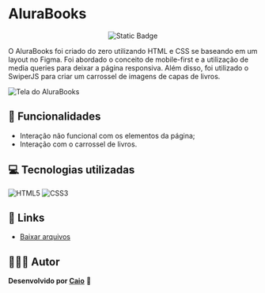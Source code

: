 # AluraBooks

<p align="center">
     <img loading="lazy" alt="Static Badge" src="https://img.shields.io/badge/Status-Conclu%C3%ADdo-blue?style=for-the-badge">
</p>

O AluraBooks foi criado do zero utilizando HTML e CSS se baseando em um layout no Figma. Foi abordado o conceito de mobile-first e a utilização de media queries para deixar a página responsiva. Além disso, foi utilizado o SwiperJS para criar um carrossel de imagens de capas de livros.

![Tela do AluraBooks](https://github.com/caioikn/alura-books/assets/28030999/885565f3-4cc1-49e9-915e-0cf1d2039441)

## 🔨 Funcionalidades
- Interação não funcional com os elementos da página;
- Interação com o carrossel de livros.

## 💻 Tecnologias utilizadas
![HTML5](https://img.shields.io/badge/html5-%23E34F26.svg?style=for-the-badge&logo=html5&logoColor=white) ![CSS3](https://img.shields.io/badge/css3-%231572B6.svg?style=for-the-badge&logo=css3&logoColor=white)

## 🔗 Links
- [Baixar arquivos](https://github.com/caioikn/alura-books/archive/main/alura-books.zip)

## 🧑🏻‍💻 Autor
**Desenvolvido por [Caio](https://www.linkedin.com/in/caioikena/)** 💙
